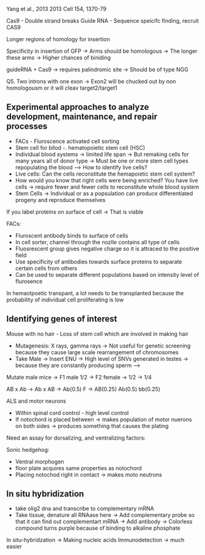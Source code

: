 Yang et al., 2013
2013 Cell 154, 1370-79

Cas9 - Double strand breaks
Guide RNA - Sequence speicifc finding, recruit CAS9

Longer regions of homology for insertion

Specificity in insertion of GFP  -> Arms should be homologous -> The longer these arms -> Higher chances of biniding

guideRNA + Cas9 -> requires palindromic site -> Should be of type NGG

Q5. Two introns with one exon -> Exon2 will be chucked out by non homologousm or it will cleav target2/target1


## Experimental approaches to analyze development, maintenance, and repair processes

- FACs - Fluroscence activated cell sorting 
- Stem cell for bllod -. hematopoietic stem cell (HSC)
- Individual blood systems -> limited life span -> But remaking cells for many years all of donor type ->
Must be one or more stem cell types repopulating the blood --> How to identify live cells?
- Live cells: Can the cells reconstitute the hemapoietic stem cell system?
- How would you know that right cells were being enriched? You have live cells -> require fewer and fewer cells to
reconstitute whole blood system
- Stem Cells -> Individual or as a popsulation can produce differentiated progeny and reproduce themselves

If you label proteins on surface of cell -> That is viable

FACs:

- Fluroscent antibody binds to surface of cells
- In cell sorter, channel through the nozlle contains all type of cells
- Fluosrescent group gives negative charge so it is attraced to the positive field
- Use specificity of antibodies towards surface proteins to separate certain cells from others
- Can be used to separate different populations based on intensity level of flurosence 

In hemaotpoetic transpant, a lot needs to be transplanted because the probability of individual cell proliferating
is low

## Identifying genes of interest

Mouse with no hair - Loss of stem cell which are involved in making hair

- Mutagenesis: X rays, gamma rays -> Not useful for genetic screening because they cause large scale rearrangement of
chromosomes
- Take Male -> Insert ENU -> High level of SNVs generated in testes -> because they are constantly producing sperm -->
  
Mutate male mice -> F1 male 1/2 -> F2 female -> 1/2 -> 1/4 

AB x Ab -> Ab x AB -> Ab(0.5) F  -> AB(0.25) Ab(0.5) bb(0.25)


ALS and motor neurons
- Within spinal cord control - high level control
- If notochord is placed between -> makes population of motor nuerons on both sides -> produces something that causes the plating 

Need an assay for dorsalizing, and ventralizing factors:

Sonic hedgehog:
- Ventral morphogen
- floor plate acquires same properties as notochord
- Placing notochod right in contact -> makes moto neutrons 

## In situ hybridization

- take olig2 dna and transcribe to complementary mRNA
- Take tissue, denature all RNAase here -> Add complementary probe so that it can find out complementart mRNA ->
  Add antibody -> Colorless compound turns purple because of binding to alkaline phosphate


In situ-hybridzation -> Making nucleic acids 
Immunodetection -> much easier



